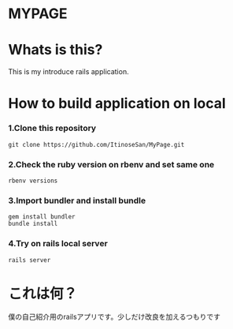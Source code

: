 # MYPAGE
# Whats is this?
This is my introduce rails application.
# How to build application on local
### 1.Clone this repository
```
git clone https://github.com/ItinoseSan/MyPage.git
```
### 2.Check the ruby version on rbenv and set same one
```
rbenv versions
```
### 3.Import bundler and install bundle
```
gem install bundler
bundle install
```
### 4.Try on rails local server
```
rails server
```

# これは何？
僕の自己紹介用のrailsアプリです。少しだけ改良を加えるつもりです


